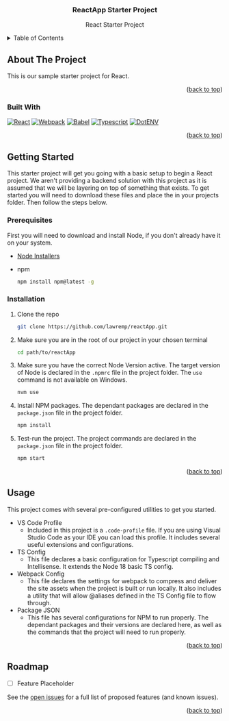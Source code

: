 <!-- Improved compatibility of back to top link: See: https://github.com/othneildrew/Best-README-Template/pull/73 -->
<a name="readme-top"></a>

<br />
<div align="center">

<h3 align="center">ReactApp Starter Project</h3>

  <p align="center">
    React Starter Project
  </p>
</div>



<!-- TABLE OF CONTENTS -->
<details>
  <summary>Table of Contents</summary>
  <ol>
    <li>
      <a href="#about-the-project">About The Project</a>
      <ul>
        <li><a href="#built-with">Built With</a></li>
      </ul>
    </li>
    <li>
      <a href="#getting-started">Getting Started</a>
      <ul>
        <li><a href="#prerequisites">Prerequisites</a></li>
        <li><a href="#installation">Installation</a></li>
      </ul>
    </li>
    <li><a href="#usage">Usage</a></li>
    <li><a href="#roadmap">Roadmap</a></li>
  </ol>
</details>



<!-- ABOUT THE PROJECT -->
## About The Project


This is our sample starter project for React.

<p align="right">(<a href="#readme-top">back to top</a>)</p>



### Built With

[![React][React.js]][React-url]
[![Webpack][Webpack.js]][Webpack-url]
[![Babel][Babeljs.io]][Babel-url]
[![Typescript][Typescript.org]][Typescript-url]
[![DotENV][DotENV.org]][DotENV-url]

<p align="right">(<a href="#readme-top">back to top</a>)</p>



<!-- GETTING STARTED -->
## Getting Started

This starter project will get you going with a basic setup to begin a React project. We aren't providing a backend solution with this project as it is assumed that we will be layering on top of something that exists. To get started you will need to download these files and place the in your projects folder. Then follow the steps below.

### Prerequisites

First you will need to download and install Node, if you don't already have it on your system.
* [Node Installers](https://nodejs.org/en/download)

* npm
  ```sh
  npm install npm@latest -g
  ```

### Installation

1. Clone the repo
   ```sh
   git clone https://github.com/lawremp/reactApp.git
   ```
2. Make sure you are in the root of our project in your chosen terminal
    ```sh
    cd path/to/reactApp
    ```
2. Make sure you have the correct Node Version active. The target version of Node is declared in the ``.npmrc`` file in the project folder. The ``use`` command is not available on Windows.
   ```sh
   nvm use
   ```
3. Install NPM packages. The dependant packages are declared in the ``package.json`` file in the project folder.
   ```sh
   npm install
   ```
4. Test-run the project. The project commands are declared in the ``package.json`` file in the project folder.
    ```sh
    npm start
    ```

<p align="right">(<a href="#readme-top">back to top</a>)</p>



<!-- USAGE EXAMPLES -->
## Usage

This project comes with several pre-configured utilities to get you started.

- VS Code Profile
    - Included in this project is a ``.code-profile`` file. If you are using Visual Studio Code as your IDE you can load this profile. It includes several useful extensions and configurations.
- TS Config
    - This file declares a basic configuration for Typescript compiling and Intellisense. It extends the Node 18 basic TS config.
- Webpack Config
    - This file declares the settings for webpack to compress and deliver the site assets when the project is built or run locally. It also includes a utility that will allow @aliases defined in the TS Config file to flow through.
- Package JSON
    - This file has several configurations for NPM to run properly. The dependant packages and their versions are declared here, as well as the commands that the project will need to run properly.

<p align="right">(<a href="#readme-top">back to top</a>)</p>



<!-- ROADMAP -->
## Roadmap

- [ ] Feature Placeholder

See the [open issues](https://github.com/lawremp/reactApp/issues) for a full list of proposed features (and known issues).

<p align="right">(<a href="#readme-top">back to top</a>)</p>


<!-- MARKDOWN LINKS & IMAGES -->
<!-- https://www.markdownguide.org/basic-syntax/#reference-style-links -->
[Webpack.js]: https://img.shields.io/badge/webpack.js-2b3a42?style=for-the-badge&logo=webpack&logoColor=1d78c1
[Webpack-url]: https://nextjs.org/
[React.js]: https://img.shields.io/badge/React-20232A?style=for-the-badge&logo=react&logoColor=61DAFB
[React-url]: https://reactjs.org/
[Babeljs.io]: https://img.shields.io/badge/babel.js-3b3c38?style=for-the-badge&logo=babel&logoColor=f5da55
[Babel-url]: https://babeljs.io/
[Typescript.org]: https://img.shields.io/badge/Typescript-3178c6?style=for-the-badge&logo=typescript&logoColor=white
[Typescript-url]: https://www.typescriptlang.org/
[DotENV.org]: https://img.shields.io/badge/Dotenv-000000?style=for-the-badge&logo=dotenv&logoColor=yellow
[DotENV-url]: https://www.dotenv.org/
